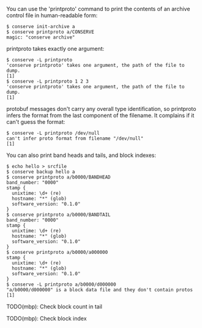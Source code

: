 You can use the 'printproto' command to print the contents of an archive
control file in human-readable form:

    $ conserve init-archive a
    $ conserve printproto a/CONSERVE
    magic: "conserve archive"

printproto takes exactly one argument:

    $ conserve -L printproto
    'conserve printproto' takes one argument, the path of the file to dump.
    [1]
    $ conserve -L printproto 1 2 3
    'conserve printproto' takes one argument, the path of the file to dump.
    [1]

protobuf messages don't carry any overall type identification, so printproto
infers the format from the last component of the filename.  It complains if it
can't guess the format:

    $ conserve -L printproto /dev/null
    can't infer proto format from filename "/dev/null"
    [1]

You can also print band heads and tails, and block indexes:

    $ echo hello > srcfile
    $ conserve backup hello a
    $ conserve printproto a/b0000/BANDHEAD
    band_number: "0000"
    stamp {
      unixtime: \d+ (re)
      hostname: "*" (glob)
      software_version: "0.1.0"
    }
    $ conserve printproto a/b0000/BANDTAIL
    band_number: "0000"
    stamp {
      unixtime: \d+ (re)
      hostname: "*" (glob)
      software_version: "0.1.0"
    }
    $ conserve printproto a/b0000/a000000
    stamp {
      unixtime: \d+ (re)
      hostname: "*" (glob)
      software_version: "0.1.0"
    }
    $ conserve -L printproto a/b0000/d000000
    "a/b0000/d000000" is a block data file and they don't contain protos
    [1]

TODO(mbp): Check block count in tail

TODO(mbp): Check block index

